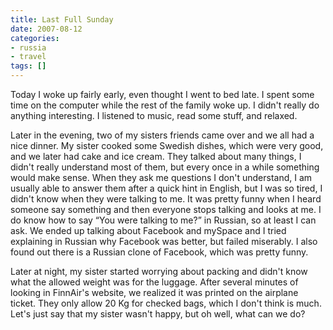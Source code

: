```yaml
---
title: Last Full Sunday
date: 2007-08-12
categories:
- russia
- travel
tags: []
---
```

Today I woke up fairly early, even thought I went to bed late. I spent some time on the computer while the rest of the family woke up. I didn't really do anything interesting. I listened to music, read some stuff, and relaxed. 

Later in the evening, two of my sisters friends came over and we all had a nice dinner. My sister cooked some Swedish dishes, which were very good, and we later had cake and ice cream. They talked about many things, I didn't really understand most of them, but every once in a while something would make sense. When they ask me questions I don't understand, I am usually able to answer them after a quick hint in English, but I was so tired, I didn't know when they were talking to me. It was pretty funny when I heard someone say something and then everyone stops talking and looks at me. I do know how to say “You were talking to me?” in Russian, so at least I can ask. We ended up talking about Facebook and mySpace and I tried explaining in Russian why Facebook was better, but failed miserably. I also found out there is a Russian clone of Facebook, which was pretty funny.

Later at night, my sister started worrying about packing and didn't know what the allowed weight was for the luggage. After several minutes of looking in FinnAir's website, we realized it was printed on the airplane ticket. They only allow 20 Kg for checked bags, which I don't think is much. Let's just say that my sister wasn't happy, but oh well, what can we do?
